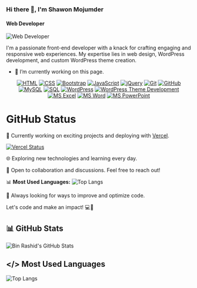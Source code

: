 ### Hi there 👋, I'm Shawon Mojumder
#### Web Developer
![Web Developer](https://pbs.twimg.com/profile_banners/1614454756067651584/1708783000/600x200)

I'm a passionate front-end developer with a knack for crafting engaging and responsive web experiences. My expertise lies in web design, WordPress development, and custom WordPress theme creation.

- 🔭 I’m currently working on this page. 







<div align="center">

[![HTML](https://img.shields.io/badge/HTML-E34F26?style=for-the-badge&logo=html5&logoColor=white)](#)
[![CSS](https://img.shields.io/badge/CSS-1572B6?style=for-the-badge&logo=css3&logoColor=white)](#)
[![Bootstrap](https://img.shields.io/badge/Bootstrap-563D7C?style=for-the-badge&logo=bootstrap&logoColor=white)](#)
[![JavaScript](https://img.shields.io/badge/JavaScript-F7DF1E?style=for-the-badge&logo=javascript&logoColor=black)](#)
[![jQuery](https://img.shields.io/badge/jQuery-0769AD?style=for-the-badge&logo=jquery&logoColor=white)](#)
[![Git](https://img.shields.io/badge/Git-F05032?style=for-the-badge&logo=git&logoColor=white)](#)
[![GitHub](https://img.shields.io/badge/GitHub-181717?style=for-the-badge&logo=github&logoColor=white)](#)
[![MySQL](https://img.shields.io/badge/MySQL-4479A1?style=for-the-badge&logo=mysql&logoColor=white)](#)
[![SQL](https://img.shields.io/badge/SQL-003366?style=for-the-badge&logo=sql&logoColor=white)](#)
[![WordPress](https://img.shields.io/badge/WordPress-21759B?style=for-the-badge&logo=wordpress&logoColor=white)](#)
[![WordPress Theme Development](https://img.shields.io/badge/WordPress_Theme_Development-0088CC?style=for-the-badge&logo=wordpress&logoColor=white)](#)
[![MS Excel](https://img.shields.io/badge/MS_Excel-217346?style=for-the-badge&logo=microsoft-excel&logoColor=white)](#)
[![MS Word](https://img.shields.io/badge/MS_Word-2B579A?style=for-the-badge&logo=microsoft-word&logoColor=white)](#)
[![MS PowerPoint](https://img.shields.io/badge/MS_PowerPoint-B7472A?style=for-the-badge&logo=microsoft-powerpoint&logoColor=white)](#)

</div>

# GitHub Status

🚀 Currently working on exciting projects and deploying with [Vercel](https://vercel.com).

[![Vercel Status](https://vercel.com/api/www/status/badge?style=flat&user=YourVercelUsername&repo=YourVercelRepo)](https://vercel.com/YourVercelUsername/YourVercelRepo)

🌐 Exploring new technologies and learning every day.

💬 Open to collaboration and discussions. Feel free to reach out!

📊 **Most Used Languages:**
   ![Top Langs](https://github-readme-stats.vercel.app/api/top-langs/?username=YourGitHubUsername&layout=compact)

🔧 Always looking for ways to improve and optimize code.

Let's code and make an impact! 💻🌟



## 📊 GitHub Stats
![Bin Rashid's GitHub Stats](https://github-readme-stats.vercel.app/api?username=Bin-Rashid&show_icons=true&theme=radical) 
## </> Most Used Languages 
![Top Langs](https://github-readme-stats.vercel.app/api/top-langs/?username=Bin-Rashid&layout=compact&theme=radical)
